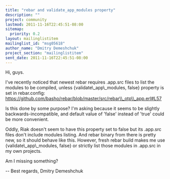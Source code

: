 ```yaml
---
title: "rebar and validate_app_modules property"
description: ""
project: community
lastmod: 2011-11-16T22:45:51-08:00
sitemap:
  priority: 0.2
layout: mailinglistitem
mailinglist_id: "msg05618"
author_name: "Dmitry Demeshchuk"
project_section: "mailinglistitem"
sent_date: 2011-11-16T22:45:51-08:00
---
```



Hi, guys.

I've recently noticed that newest rebar requires .app.src files to
list the modules to be compiled, unless {validate\\_app\\_modules, false}
property is set in rebar.config:
https://github.com/basho/rebar/blob/master/src/rebar\\_otp\\_app.erl#L57

Is this done by some purpose? I'm asking because it seems to be
slightly backwards-incompatible, and default value of 'false' instead
of 'true' could be more convenient.

Oddly, Riak doesn't seem to have this property set to false but its
.app.src files don't include modules listing. And rebar binary from
there is pretty new, so it should behave like this. However, fresh
rebar build makes me use {validate\\_app\\_modules, false} or strictly
list those modules in .app.src in my own projects.

Am I missing something?

-- 
Best regards,
Dmitry Demeshchuk

